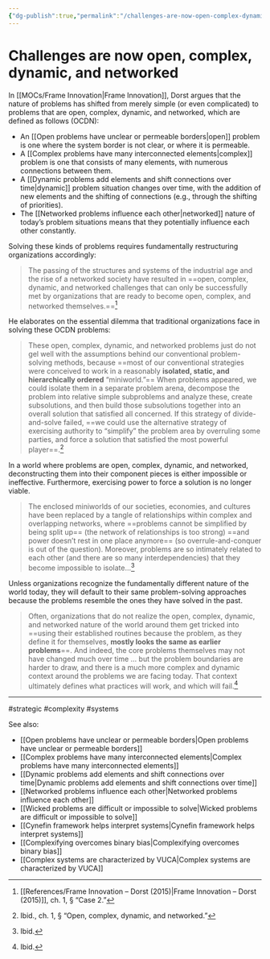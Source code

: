 ```yaml
---
{"dg-publish":true,"permalink":"/challenges-are-now-open-complex-dynamic-and-networked/"}
---
```



# Challenges are now open, complex, dynamic, and networked

In [[MOCs/Frame Innovation\|Frame Innovation]], Dorst argues that the nature of problems has shifted from merely simple (or even complicated) to problems that are open, complex, dynamic, and networked, which are defined as follows (OCDN):

- An [[Open problems have unclear or permeable borders\|open]] problem is one where the system border is not clear, or where it is permeable. 
- A [[Complex problems have many interconnected elements\|complex]] problem is one that consists of many elements, with numerous connections between them.
- A [[Dynamic problems add elements and shift connections over time\|dynamic]] problem situation changes over time, with the addition of new elements and the shifting of connections (e.g., through the shifting of priorities).
- The [[Networked problems influence each other\|networked]] nature of today’s problem situations means that they potentially influence each other constantly.

Solving these kinds of problems requires fundamentally restructuring organizations accordingly:

> The passing of the structures and systems of the industrial age and the rise of a networked society have resulted in ==open, complex, dynamic, and networked challenges that can only be successfully met by organizations that are ready to become open, complex, and networked themselves.==[^1]

He elaborates on the essential dilemma that traditional organizations face in solving these OCDN problems:

> These open, complex, dynamic, and networked problems just do not gel well with the assumptions behind our conventional problem-solving methods, because ==most of our conventional strategies were conceived to work in a reasonably **isolated, static, and hierarchically ordered** “miniworld.”== When problems appeared, we could isolate them in a separate problem arena, decompose the problem into relative simple subproblems and analyze these, create subsolutions, and then build those subsolutions together into an overall solution that satisfied all concerned. If this strategy of divide-and-solve failed, ==we could use the alternative strategy of exercising authority to “simplify” the problem area by overruling some parties, and force a solution that satisfied the most powerful player==.[^2]

In a world where problems are open, complex, dynamic, and networked, deconstructing them into their component pieces is either impossible or ineffective. Furthermore, exercising power to force a solution is no longer viable.

> The enclosed miniworlds of our societies, economies, and cultures have been replaced by a tangle of relationships within complex and overlapping networks, where ==problems cannot be simplified by being split up== (the network of relationships is too strong) ==and power doesn’t rest in one place anymore== (so overrule-and-conquer is out of the question). Moreover, problems are so intimately related to each other (and there are so many interdependencies) that they become impossible to isolate…[^3]

Unless organizations recognize the fundamentally different nature of the world today, they will default to their same problem-solving approaches because the problems resemble the ones they have solved in the past.

> Often, organizations that do not realize the open, complex, dynamic, and networked nature of the world around them get tricked into ==using their established routines because the problem, as they define it for themselves, **mostly looks the same as earlier problems**==. And indeed, the core problems themselves may not have changed much over time … but the problem boundaries are harder to draw, and there is a much more complex and dynamic context around the problems we are facing today. That context ultimately defines what practices will work, and which will fail.[^4]



---
#strategic #complexity #systems 

See also:

- [[Open problems have unclear or permeable borders\|Open problems have unclear or permeable borders]]
- [[Complex problems have many interconnected elements\|Complex problems have many interconnected elements]]
- [[Dynamic problems add elements and shift connections over time\|Dynamic problems add elements and shift connections over time]]
- [[Networked problems influence each other\|Networked problems influence each other]]
- [[Wicked problems are difficult or impossible to solve\|Wicked problems are difficult or impossible to solve]]
- [[Cynefin framework helps interpret systems\|Cynefin framework helps interpret systems]]
- [[Complexifying overcomes binary bias\|Complexifying overcomes binary bias]]
- [[Complex systems are characterized by VUCA\|Complex systems are characterized by VUCA]]


[^1]: [[References/Frame Innovation – Dorst (2015)\|Frame Innovation – Dorst (2015)]], ch. 1, § “Case 2.”
[^2]: Ibid., ch. 1, § “Open, complex, dynamic, and networked.”
[^3]: Ibid.
[^4]: Ibid.